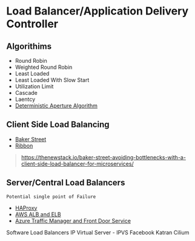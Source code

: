 # Load Balancer/Application Delivery Controller

## Algorithims
* Round Robin
* Weighted Round Robin
* Least Loaded
* Least Loaded With Slow Start
* Utilization Limit
* Cascade
* Laentcy
* [Deterministic Aperture Algorithm](https://www.infoq.com/news/2020/01/twitter-deterministic-aperture/?utm_source=notification_email&utm_campaign=notifications&utm_medium=link&utm_content=content_in_followed_topic&utm_term=daily)


## Client Side Load Balancing
* [Baker Street](http://bakerstreet.io/)
* [Ribbon](https://github.com/Netflix/ribbon)

> https://thenewstack.io/baker-street-avoiding-bottlenecks-with-a-client-side-load-balancer-for-microservices/

## Server/Central Load Balancers
    Potential single point of Failure
* [HAProxy](http://www.haproxy.org/)
* [AWS ALB and ELB](https://aws.amazon.com/elasticloadbalancing/)
* [Azure Traffic Manager and Front Door Service](https://docs.microsoft.com/en-us/azure/frontdoor/front-door-lb-with-azure-app-delivery-suite)

Software Load Balancers
IP Virtual Server - IPVS
Facebook Katran
Cilium
